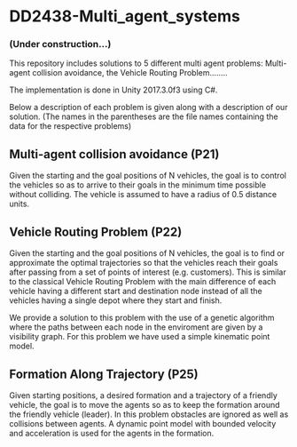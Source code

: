 # DD2438-Multi_agent_systems 

### (Under construction...)
This repository includes solutions to 5 different multi agent problems: Multi-agent collision avoidance,
the Vehicle Routing Problem........

The implementation is done in Unity 2017.3.0f3 using C#.

Below a description of each problem is given along with a description of our solution. (The names in the parentheses are the file names containing the data for the respective problems)

## Multi-agent collision avoidance (P21)
Given the starting and the goal positions of N vehicles, the goal is to control the vehicles so as to arrive to their goals
in the minimum time possible without colliding. The vehicle is assumed to have a radius of 0.5 distance units.


## Vehicle Routing Problem (P22)
Given the starting and the goal positions of N vehicles, the goal is to find or approximate the optimal trajectories so that the vehicles reach their goals after passing from a set of points of interest (e.g. customers). This is similar to the classical Vehicle Routing Problem with the main difference of each vehicle having a different start and destination node instead of all the vehicles having a single depot where they start and finish. 

We provide a solution to this problem with the use of a genetic algorithm where the paths between each node in the enviroment are given by a visibility graph. For this problem we have used a simple kinematic point model.

## Formation Along Trajectory (P25)
Given starting positions, a desired formation and a trajectory of a friendly vehicle, the goal is to move the agents so as to keep the formation around the friendly vehicle (leader). In this problem obstacles are ignored as well as collisions between agents. A dynamic point model with bounded velocity and acceleration is used for the agents in the formation.

